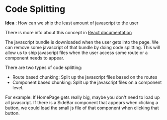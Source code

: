# Code Splitting

**Idea** : How can we ship the least amount of javascript to the user

There is more info about this concept in [React documentation](https://reactjs.org/docs/code-splitting.html)

The javascript bundle is downloaded when the user gets into the page. We can remove some javascript of that bundle by doing code splitting. This will allow us to ship javascript files when the user access some route or a component needs to appear.


There are two types of code splitting:

- Route based chunking: Split up the javascript files based on the routes
- Component based chunking: Split up the javascript files on a component level. 

For example: If HomePage gets really big, maybe you don't need to load up all javascript. If there is a SideBar component that appears when clicking a button, we could load the small js file of that component when clicking that button.
